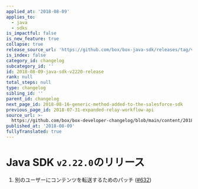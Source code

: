 ```yaml
---
applied_at: '2018-08-09'
applies_to:
  - java
  - sdks
is_impactful: false
is_new_feature: true
collapse: true
release_source_url: 'https://github.com/box/box-java-sdk/releases/tag/v2.22.0'
is_index: false
category_id: changelog
subcategory_id: ''
id: 2018-08-09-java-sdk-v2220-release
rank: null
total_steps: null
type: changelog
sibling_id: ''
parent_id: changelog
next_page_id: 2018-08-16-generic-method-added-to-the-salesforce-sdk
previous_page_id: 2018-07-31-expanded-relay-workflow-api
source_url: >-
  https://github.com/box/box-developer-changelog/blob/main/content/2018/08-09-java-sdk-v2220-release.md
published_at: '2018-08-09'
fullyTranslated: true
---
```

# Java SDK `v2.22.0`のリリース

1. 別のユーザーにコンテンツを転送するためのパッチ ([#632](https://github.com/box/box-java-sdk/pull/632))
